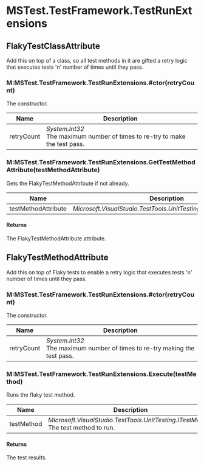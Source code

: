 
# MSTest.TestFramework.TestRunExtensions


## FlakyTestClassAttribute

Add this on top of a class, so all test methods in it are gifted a retry logic that executes tests 'n' number of times until they pass.


### M:MSTest.TestFramework.TestRunExtensions.#ctor(retryCount)

The constructor.

| Name | Description |
| ---- | ----------- |
| retryCount | *System.Int32*<br>The maximum number of times to re-try to make the test pass. |

### M:MSTest.TestFramework.TestRunExtensions.GetTestMethodAttribute(testMethodAttribute)

Gets the FlakyTestMethodAttribute if not already.

| Name | Description |
| ---- | ----------- |
| testMethodAttribute | *Microsoft.VisualStudio.TestTools.UnitTesting.TestMethodAttribute*<br> |


#### Returns

The FlakyTestMethodAttribute attribute.


## FlakyTestMethodAttribute

Add this on top of Flaky tests to enable a retry logic that executes tests 'n' number of times until they pass.


### M:MSTest.TestFramework.TestRunExtensions.#ctor(retryCount)

The constructor.

| Name | Description |
| ---- | ----------- |
| retryCount | *System.Int32*<br>The maximum number of times to re-try making the test pass. |

### M:MSTest.TestFramework.TestRunExtensions.Execute(testMethod)

Runs the flaky test method.

| Name | Description |
| ---- | ----------- |
| testMethod | *Microsoft.VisualStudio.TestTools.UnitTesting.ITestMethod*<br>The test method to run. |


#### Returns

The test results.


